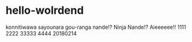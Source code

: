 # hello-wolrdend
konnitiwawa
sayounara
gou-ranga
nande!?
Ninja Nande!?
Aieeeeee!!
1111
2222
33333
4444
20180214

